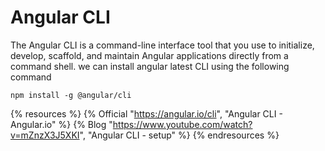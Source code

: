 # Angular CLI

The Angular CLI is a command-line interface tool that you use to initialize, develop, scaffold, and maintain Angular applications directly from a command shell. we can install angular latest CLI using the following command 

`npm install -g @angular/cli`

{% resources %}
  {% Official "https://angular.io/cli", "Angular CLI - Angular.io" %}
  {% Blog "https://www.youtube.com/watch?v=mZnzX3J5XKI", "Angular CLI - setup" %}
{% endresources %}